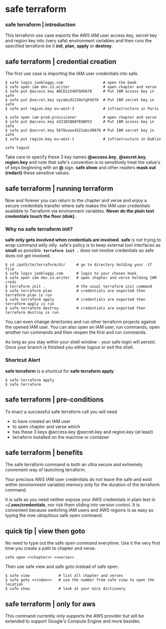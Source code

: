 
# safe terraform <command>

### safe terraform | introduction

This terraform use case exports the AWS IAM user access key, secret key and region key into (very safe) environment variables and then runs the specified terraform be it **init**, **plan**, **apply** or **destroy**.


## safe terraform | credential creation

The first use case is importing the IAM user credentials into safe.

    $ safe login joebloggs.com                  # open the book
    $ safe open iam dev.s3.writer               # open chapter and verse
    $ safe put @access.key ABCD1234EFGH5678     # Put IAM access key in safe
    $ safe put @secret.key xyzabcd1234efgh5678  # Put IAM secret key in safe
    $ safe put region.key eu-west-3             # infrastructure in Paris

    $ safe open iam prod.provisioner            # open chapter and verse
    $ safe put @access.key 4321DCBA8765WXYZ     # Put IAM access key in safe
    $ safe put @secret.key 5678uvwx4321abcd9876 # Put IAM secret key in safe
    $ safe put region.key eu-west-1             # infrastructure in Dublin

    safe logout

Take care to specify these 3 key names **@access.key**, **@secret.key**, **region.key** and note that safe's convention is to sensitively treat the value's of keys beginning with an **@** sign. **safe show** and other readers **mask out (redact)** these sensitive values.


## safe terraform | running terraform

Now and forever you can return to the chapter and verse and enjoy a secure credentials transfer where safe makes the IAM user credentials available to Terraform via environment variables. **Never do the plain text credentials touch the floor (disk).**

### Why no safe terraform init?
**safe only gets involved when credentials are involved**.
**safe** is not trying to wrap command willy nilly. safe's policy is to keep external tool interfaces as **small** as possible. **`terraform init .`** does not involve credentials so safe does not get involved.

    $ cd /path/to/terraform/dir     # go to directory holding your .tf file
    $ safe login joebloggs.com      # login to your chosen book
    $ safe open iam dev.s3.writer   # open chapter and verse holding IAM creds
    $ terraform init .              # the usual terraform init command
    $ safe terraform plan           # credentials are exported then terraform plan is run
    $ safe terraform apply          # credentials are exported then terraform apply is run
    $ safe terraform destroy        # credentials are exported then terraform destroy is run

You can even change directories and run other terraform projects against the opened IAM user. You can also open an IAM user, run commands, open another run commands and then reopen the first and run commands.

As long as you stay within your shell window - your safe login will persist. Once your branch is finished you either logout or exit the shell.

### Shortcut Alert

**safe terraform** is a shortcut for **safe terraform apply**

    $ safe terraform apply
    $ safe terraform

## safe terraform | pre-conditions

To enact a successful safe terraform call you will need

- to have created an IAM user
- to open chapter and verse which
- has these 3 keys @access.key @secret.key and region.key (at least)
- terraform installed on the machine or container


## safe terraform | benefits

The safe terraform command is both an ultra secure and extremely convenient way of launching terraform.

Your precious AWS IAM user credentials do not leave the safe and exist within (environment variable) memory only for the duration of the terraform command.

It is safe as you need neither expose your AWS credentials in plain text in **~/.aws/credentials**, nor risk them sliding into version control. It is convenient because switching IAM users and AWS regions is as easy as typing the now ubiquitous safe open command.


## quick tip | view then goto

No need to type out the safe open command everytime. Use it the very first time you create a path to chapter and verse.

    safe open <<chapter>> <<verse>>

Then use safe view and safe goto instead of safe open.

    $ safe view             # list all chapter and verses
    $ safe goto <<index>>   # use the number from safe view to open the location
    $ safe show             # look at your mini dictionary


## safe terraform | only for aws

This command currently only supports the AWS provider but will be extended to support Google's Compute Engine and more besides.

